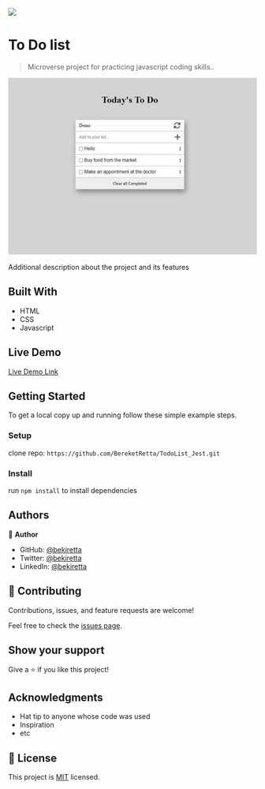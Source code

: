 ![](https://img.shields.io/badge/Microverse-blueviolet)

# To Do list

> Microverse project for practicing javascript coding skills..

![screenshot](./src/images/todo.png)

Additional description about the project and its features

## Built With

- HTML
- CSS
- Javascript

## Live Demo

[Live Demo Link]()


## Getting Started

To get a local copy up and running follow these simple example steps.

### Setup
clone repo: `https://github.com/BereketRetta/TodoList_Jest.git`

### Install
run `npm install` to install dependencies

## Authors

👤 **Author**

- GitHub: [@bekiretta](https://github.com/bereketretta)
- Twitter: [@bekiretta](https://twitter.com/bekiopia)
- LinkedIn: [@bekiretta](https://www.linkedin.com/in/BereketRetta/)


## 🤝 Contributing

Contributions, issues, and feature requests are welcome!

Feel free to check the [issues page](../../issues/).

## Show your support

Give a ⭐️ if you like this project!

## Acknowledgments

- Hat tip to anyone whose code was used
- Inspiration
- etc

## 📝 License

This project is [MIT](./MIT.md) licensed.
